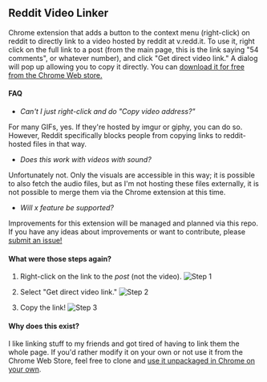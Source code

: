 ## Reddit Video Linker</h2>
Chrome extension that adds a button to the context menu (right-click) on reddit to directly link to a video hosted by reddit at v.redd.it. To use it, right click on the full link to a post (from the main page, this is the link saying "54 comments", or whatever number), and click "Get direct video link." A dialog will pop up allowing you to copy it directly.
You can [download it for free from the Chrome Web store.](https://chrome.google.com/webstore/detail/aghbmllinmgnlpeciabalfllehijahnp/)

#### FAQ
- *Can't I just right-click and do "Copy video address?"*

For many GIFs, yes. If they're hosted by imgur or giphy, you can do so. However, Reddit specifically blocks people from copying links to reddit-hosted files in that way.

- *Does this work with videos with sound?*

Unfortunately not. Only the visuals are accessible in this way; it is possible to also fetch the audio files, but as I'm not hosting these files externally, it is not possible to merge them via the Chrome extension at this time. 

- *Will x feature be supported?*

Improvements for this extension will be managed and planned via this repo. If you have any ideas about improvements or want to contribute, please [submit an issue!](https://github.com/soph-iest/reddit-video-extractor/issues/new)

#### What were those steps again?
1. Right-click on the link to the *post* (not the video).
![Step 1](https://i.imgur.com/MFL5AqZ.png)

2. Select "Get direct video link."
![Step 2](https://i.imgur.com/rHoeIMq.png)

3. Copy the link!
![Step 3](https://i.imgur.com/cDDeq8m.png)

#### Why does this exist?
I like linking stuff to my friends and got tired of having to link them the whole page.
If you'd rather modify it on your own or not use it from the Chrome Web Store, feel free to clone and [use it unpackaged in Chrome on your own](https://webkul.com/blog/how-to-install-the-unpacked-extension-in-chrome/).
